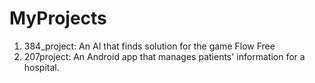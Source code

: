 ﻿# MyProjects

1. 384_project: An AI that finds solution for the game Flow Free
2. 207project: An Android app that manages patients' information for a hospital.
